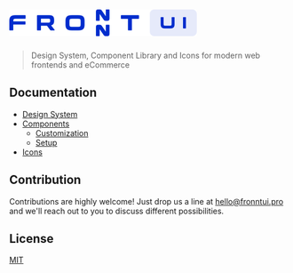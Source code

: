 # ![fronnt UI](.github/fronntui_logo.svg)

> Design System, Component Library and Icons for modern web frontends and eCommerce

## Documentation

- [Design System](https://www.fronntui.pro/design-system/)
- [Components](https://www.fronntui.pro/components/)
  - [Customization](https://www.fronntui.pro/components/customization/)
  - [Setup](https://www.fronntui.pro/components/setup/)
- [Icons](https://www.fronntui.pro/icons/)

## Contribution

Contributions are highly welcome!
Just drop us a line at hello@fronntui.pro and we'll reach out to you to discuss different possibilities.

## License

[MIT](https://opensource.org/licenses/MIT)
